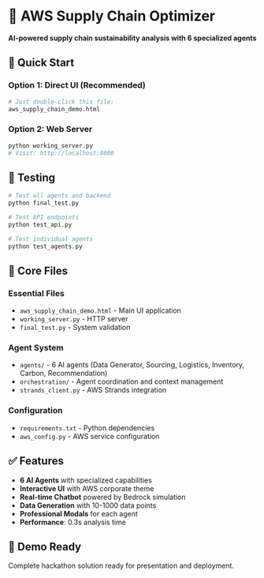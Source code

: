 # 🌱 AWS Supply Chain Optimizer

**AI-powered supply chain sustainability analysis with 6 specialized agents**

## 🚀 Quick Start

### Option 1: Direct UI (Recommended)
```bash
# Just double-click this file:
aws_supply_chain_demo.html
```

### Option 2: Web Server
```bash
python working_server.py
# Visit: http://localhost:8000
```

## 🧪 Testing

```bash
# Test all agents and backend
python final_test.py

# Test API endpoints  
python test_api.py

# Test individual agents
python test_agents.py
```

## 📁 Core Files

### Essential Files
- `aws_supply_chain_demo.html` - Main UI application
- `working_server.py` - HTTP server
- `final_test.py` - System validation

### Agent System
- `agents/` - 6 AI agents (Data Generator, Sourcing, Logistics, Inventory, Carbon, Recommendation)
- `orchestration/` - Agent coordination and context management
- `strands_client.py` - AWS Strands integration

### Configuration
- `requirements.txt` - Python dependencies
- `aws_config.py` - AWS service configuration

## ✅ Features

- **6 AI Agents** with specialized capabilities
- **Interactive UI** with AWS corporate theme
- **Real-time Chatbot** powered by Bedrock simulation
- **Data Generation** with 10-1000 data points
- **Professional Modals** for each agent
- **Performance**: 0.3s analysis time

## 🎯 Demo Ready

Complete hackathon solution ready for presentation and deployment.